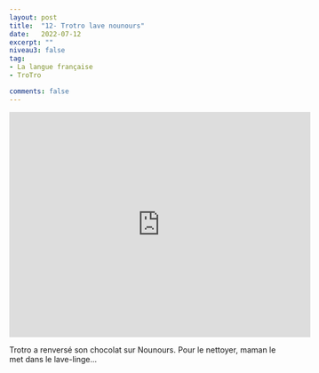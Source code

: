 ```yaml
---
layout: post
title:  "12- Trotro lave nounours"
date:   2022-07-12
excerpt: ""
niveau3: false
tag:
- La langue française
- TroTro

comments: false
---
```

<center>
<img style="display: none;" src="/assets/img/thumbnails/trotro-12.jpg" alt="" width="1" height="1">
<iframe width="542px" height="406px" src="https://www.youtube.com/embed/srXU-k3cHiU?rel=0&controls=1&showinfo=0&modestbranding=1&enablejsapi=1" allowfullscreen frameborder="0" ></iframe></center>

Trotro a renversé son chocolat sur Nounours. Pour le nettoyer, maman le met dans le lave-linge...
